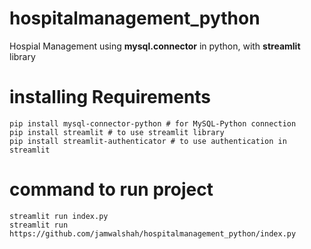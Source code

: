 # hospitalmanagement_python
Hospial Management using **mysql.connector** in python, with **streamlit** library

# installing Requirements
```
pip install mysql-connector-python # for MySQL-Python connection
pip install streamlit # to use streamlit library
pip install streamlit-authenticator # to use authentication in streamlit
```
# command to run project
```
streamlit run index.py
streamlit run https://github.com/jamwalshah/hospitalmanagement_python/index.py
```
